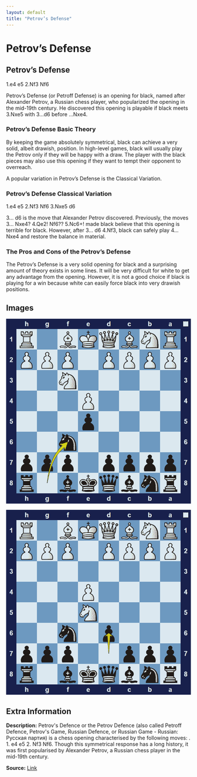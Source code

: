 ```yaml
---
layout: default
title: "Petrov’s Defense"
---
```



# Petrov’s Defense



## Petrov’s Defense

1.e4 e5 2.Nf3 Nf6

Petrov’s Defense (or Petroff Defense) is an opening for black, named after Alexander Petrov, a Russian chess player, who popularized the opening in the mid-19th century. He discovered this opening is playable if black meets 3.Nxe5 with 3…d6 before …Nxe4.

### Petrov’s Defense Basic Theory

By keeping the game absolutely symmetrical, black can achieve a very solid, albeit drawish, position. In high-level games, black will usually play the Petrov only if they will be happy with a draw. The player with the black pieces may also use this opening if they want to tempt their opponent to overreach.

A popular variation in Petrov’s Defense is the Classical Variation.

### Petrov’s Defense Classical Variation

1.e4 e5 2.Nf3 Nf6 3.Nxe5 d6

3… d6 is the move that Alexander Petrov discovered. Previously, the moves 3… Nxe4? 4.Qe2! Nf6?? 5.Nc6+! made black believe that this opening is terrible for black. However, after 3… d6 4.Nf3, black can safely play 4… Nxe4 and restore the balance in material.

### The Pros and Cons of the Petrov’s Defense

The Petrov’s Defense is a very solid opening for black and a surprising amount of theory exists in some lines. It will be very difficult for white to get any advantage from the opening. However, it is not a good choice if black is playing for a win because white can easily force black into very drawish positions.



## Images

![petrovs-defense](../images/petrovs-defense-1.png)

![petrovs-defense](../images/petrovs-defense-2.png)



## Extra Information
**Description:** Petrov's Defence or the Petrov Defence (also called Petroff Defence, Petrov's Game, Russian Defence, or Russian Game - Russian: Русская партия) is a chess opening characterised by the following moves: . 1. e4 e5 2. Nf3 Nf6. Though this symmetrical response has a long history, it was first popularised by Alexander Petrov, a Russian chess player in the mid-19th century.

**Source:** [Link](https://en.wikipedia.org/wiki/Petrov's_Defence)
